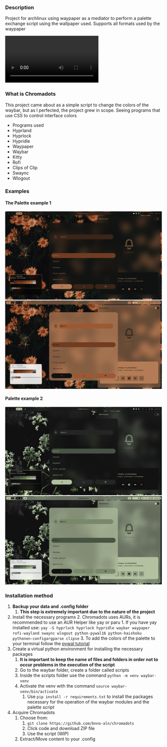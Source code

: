 ### Description
Project for archlinux using waypaper as a mediator to perform a palette exchange script using the wallpaper used.
Supports all formats used by the waypaper


![](Assets/chromadots.mp4)

### What is Chromadots
This project came about as a simple script to change the colors of the waybar, but as I perfected, the project grew in scope. Seeing programs that use CSS to control interface colors 

- Programs used
- Hyprland
- Hyprlock
- Hypridle
- Waypaper
- Waybar
- Kitty
- Rofi
- Clips of Clip
- Swaync
- Wlogout


### Examples
#### The Palette example 1

![](Assets/Palette1_dark.png)
![](Assets/Palette1_light.png)

#### Palette example 2
![](Assets/Palette2_dark.png)
![](Assets/Palette2_light.png)

### Installation method
1. **Backup your data and .config folder**
	1. **This step is extremely important due to the nature of the project**
2. Install the necessary programs
	2. Chromadots uses AURs, it is recommended to use an AUR Helper like yay or paru
		1. If you have yay installed use: `yay -S hyprlock hyprlock hypridle waybar waypaper rofi-wayland swaync wlogout python-pywal16 python-haishoku pythonon-configargparse clipse`
	3. To add the colors of the palette to your terminal follow the [pywal tutorial](https://github.com/eylles/pywal16/wiki/Getting-Started-applying-the-theme-to-new-terminals)
3. Create a virtual python environment for installing the necessary packages
	1. **It is important to keep the name of files and folders in order not to occur problems in the execution of the script**
	2. Go to the waybar folder, create a folder called scripts
	3. Inside the scripts folder use the command `python -m venv waybar-venv`
	4. Activate the venv with the command `source waybar-venv/bin/activate`
		1. Use `pip install -r requirements.txt` to install the packages necessary for the operation of the waybar modules and the palette script
4. Acquire Chromadots
	1. Choose from:
		1. `git clone https://github.com/bnno-aln/chromadots`
		2. Click code and download ZIP file
		3. Use the script (WIP)
	2. Extract/Move content to your .config
